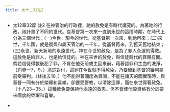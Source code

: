 ```yaml
---
title: 太十二32註2
---
```


- 太12章32節 註2
在神管治的行政裡，祂的赦免是有時代講究的。為著祂的行政，祂計畫了不同的世代。從基督第一次來一直到永世的這段時期，在時代上分為三個世代：(一)今世，現今的世代，從基督第一次來，到祂再來；(二)來世，千年國，就是復興和屬天管治的一千年，從基督再來，到舊天舊地結束；(三)永世，新天新地的永遠世代。神在今世的赦免，是為了罪人永遠的得救。這赦免是給罪人，也是給信徒的。神在來世的赦免，與信徒時代的賞賜有關。倘若信徒得救後犯了罪，不肯在他死前或主回來前，藉著認罪和主血的洗淨，（約壹一7，9，）清楚對付，這罪在今世就不得赦免，乃要留到基督的審判臺前受審判。（林後五10。）他不能得著國度為賞賜，不能在諸天的國實現時，與基督一同有分於榮耀和喜樂，卻要受管教，以清除這罪，而在來世得著赦免。（十八23∼35。）這種赦免要保持他永遠的救恩。但不會使他彀資格有分於要來國度的榮耀和喜樂。

- 
